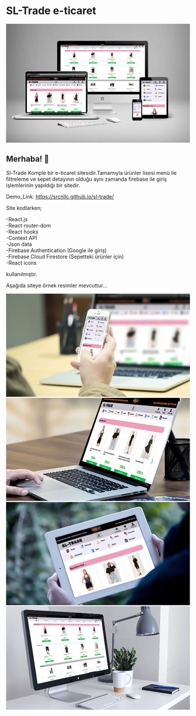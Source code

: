 # SL-Trade e-ticaret
![Design preview for SL-Trade ](./ekrangörüntüsü/promotion1.jpg)


## Merhaba! 👋
Sl-Trade Komple bir e-ticaret sitesidir.Tamamıyla ürünler lisesi menü ile filtreleme ve sepet detayının olduğu aynı zamanda firebase ile giriş işlemlerinin yapıldığı bir sitedir.

Demo_Link: https://srcnllc.github.io/sl-trade/

Site kodlarken;  

-React.js  
-React router-dom  
-React hooks  
-Context APİ  
-Json data  
-Firebase Authentication (Google ile giriş)    
-Firebase Cloud Firestore (Sepetteki ürünler için)  
-React icons

kullanılmıştır.  
  
Aşağıda siteye örnek resimler mevcuttur...

![Design preview for SL-Trade ](./ekrangörüntüsü/promotion2.jpg)
![Design preview for SL-Trade ](./ekrangörüntüsü/promotion3.jpg)
![Design preview for SL-Trade ](./ekrangörüntüsü/promotion4.jpg)
![Design preview for SL-Trade ](./ekrangörüntüsü/promotion5.jpg)

